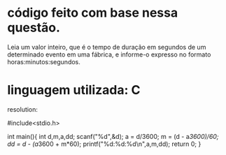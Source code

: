 código feito com base nessa questão.
===============================================================================================================
Leia um valor inteiro, que é o tempo de duração em segundos de um determinado evento em uma fábrica,
e informe-o expresso no formato horas:minutos:segundos.
 
linguagem utilizada: C
===============================================================================================================
resolution:
 
#include<stdio.h>

int main(){
	int d,m,a,dd;
	scanf("%d",&d);
	a = d/3600;
	m = (d - a*3600)/60;
	dd = d - (a*3600 + m*60);
	printf("%d:%d:%d\n",a,m,dd);
    return 0;
}
